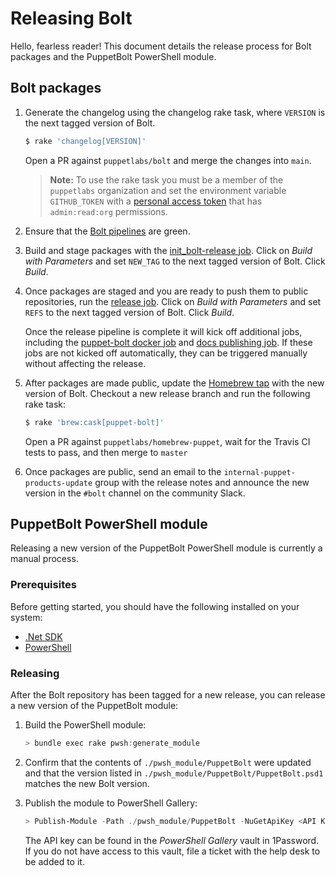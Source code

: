 # Releasing Bolt 

Hello, fearless reader! This document details the release process for Bolt packages and the PuppetBolt
PowerShell module.

## Bolt packages

1. Generate the changelog using the changelog rake task, where `VERSION` is the next tagged version of Bolt.

   ```bash
   $ rake 'changelog[VERSION]'
   ```
   
   Open a PR against `puppetlabs/bolt` and merge the changes into `main`.

   > **Note:** To use the rake task you must be a member of the `puppetlabs` organization and set the environment
     variable `GITHUB_TOKEN` with a [personal access token](https://github.com/settings/tokens) that has
     `admin:read:org` permissions.

1. Ensure that the [Bolt pipelines](https://jenkins-master-prod-1.delivery.puppetlabs.net/view/bolt/) are green.

1. Build and stage packages with the 
   [init_bolt-release job](https://jenkins-master-prod-1.delivery.puppetlabs.net/view/bolt/job/platform_bolt-vanagon_bolt-release-init_bolt-release/).
   Click on _Build with Parameters_ and set `NEW_TAG` to the next tagged version of Bolt. Click _Build_.

1. Once packages are staged and you are ready to push them to public repositories, run the
   [release job](https://jenkins-master-prod-1.delivery.puppetlabs.net/view/bolt/job/platform_ship-bolt_stage-foss-artifacts-all-repos/).
   Click on _Build with Parameters_ and set `REFS` to the next tagged version of Bolt. Click _Build_. 
   
   Once the release pipeline is complete it will kick off additional jobs, including the
   [puppet-bolt docker job](https://jenkins-master-prod-1.delivery.puppetlabs.net/view/bolt/job/platform_ship-bolt_build_and_push_bolt_docker_image/)
   and [docs publishing job](https://jenkins-master-prod-1.delivery.puppetlabs.net/view/bolt/job/platform_ship-bolt_publish_docs/).
   If these jobs are not kicked off automatically, they can be triggered manually without affecting the release.

1. After packages are made public, update the [Homebrew tap](https://github.com/puppetlabs/homebrew-puppet) with the
   new version of Bolt. Checkout a new release branch and run the following rake task:

   ```bash
   $ rake 'brew:cask[puppet-bolt]'
   ```

   Open a PR against `puppetlabs/homebrew-puppet`, wait for the Travis CI tests to pass, and then merge to
   `master`

1. Once packages are public, send an email to the `internal-puppet-products-update` group with the release
   notes and announce the new version in the `#bolt` channel on the community Slack.

## PuppetBolt PowerShell module

Releasing a new version of the PuppetBolt PowerShell module is currently a manual process.

### Prerequisites

Before getting started, you should have the following installed on your system:

- [.Net SDK](https://dotnet.microsoft.com/download)
- [PowerShell](https://docs.microsoft.com/en-us/powershell/scripting/install/installing-powershell?view=powershell-7.1)

### Releasing

After the Bolt repository has been tagged for a new release, you can release a new version
of the PuppetBolt module:

1. Build the PowerShell module:

   ```powershell
   > bundle exec rake pwsh:generate_module
   ```

1. Confirm that the contents of `./pwsh_module/PuppetBolt` were updated and that the
   version listed in `./pwsh_module/PuppetBolt/PuppetBolt.psd1` matches the new
   Bolt version.

1. Publish the module to PowerShell Gallery:

   ```powershell
   > Publish-Module -Path ./pwsh_module/PuppetBolt -NuGetApiKey <API KEY>
   ```

   The API key can be found in the _PowerShell Gallery_ vault in 1Password. If you do not
   have access to this vault, file a ticket with the help desk to be added to it.
